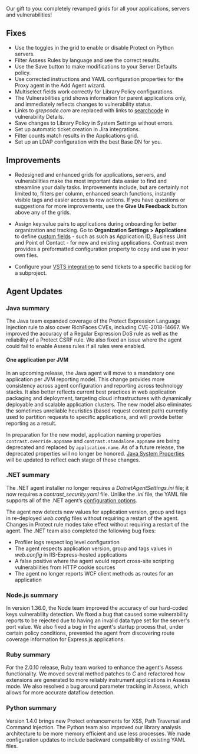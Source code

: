 <!--
title: "Contrast 3.5.9 - December 2018"
description: "Contrast 3.5.9 December 2018"
tags: "3.5.9 December Release Notes"
-->

Our gift to you: completely revamped grids for all your applications, servers and vulnerabilities!

## Fixes

* Use the toggles in the grid to enable or disable Protect on Python servers. 
* Filter Assess Rules by language and see the correct results. 
* Use the Save button to make modifications to your Server Defaults policy. 
* Use corrected instructions and YAML configuration properties for the Proxy agent in the Add Agent wizard.
* Multiselect fields work correctly for Library Policy configurations.
* The Vulnerabilities grid shows information for parent applications only, and immediately reflects changes to vulnerability status. 
* Links to *grepcode.com* are replaced with links to [searchcode](https://searchcode.com/) in vulnerability Details.
* Save changes to Library Policy in System Settings without errors. 
* Set up automatic ticket creation in Jira integrations. 
* Filter counts match results in the Applications grid. 
* Set up an LDAP configuration with the best Base DN for you.

## Improvements

* Redesigned and enhanced grids for applications, servers, and vulnerabilities make the most important data easier to find and streamline your daily tasks. Improvements include, but are certainly not limited to, filters per column, enhanced search functions, instantly visible tags and easier access to row actions. If you have questions or suggestions for more improvements, use the **Give Us Feedback** button above any of the grids.

* Assign key:value pairs to applications during onboarding for better organization and tracking. Go to **Organization Settings > Applications** to define [custom fields](admin-orgsettings.html#app-defaults) - such as such as Application ID, Business Unit and Point of Contact - for new and existing applications. Contrast even provides a preformatted configuration property to copy and use in your own files. 

* Configure your [VSTS integration](admin-orgintegrations.html#vsts-tfs) to send tickets to a specific backlog for a subproject. 


## Agent Updates

### Java summary 

The Java team expanded coverage of the Protect Expression Language Injection rule to also cover RichFaces CVEs, including CVE-2018-14667. We improved the accuracy of a Regular Expression DoS rule as well as the reliability of a Protect CSRF rule. We also fixed an issue where the agent could fail to enable Assess rules if all rules were enabled.

#### One application per JVM 

In an upcoming release, the Java agent will move to a mandatory one application per JVM reporting model. This change provides more consistency across agent configuration and reporting across technology stacks. It also better reflects current best practices in web application packaging and deployment, targeting cloud infrastructures with dynamically deployable and scalable application clusters. The new model also eliminates the sometimes unreliable heuristics (based request context path) currently used to partition requests to specific applications, and will provide better reporting as a result.

In preparation for the new model, application naming properties `contrast.override.appname` and `contrast.standalone.appname` are being deprecated and replaced by `application.name`. As of a future release, the deprecated properties will no longer be honored. [Java System Properties](installation-javaconfig.html#system) will be updated to reflect each stage of these changes. 

### .NET summary 

The .NET agent installer no longer requires a *DotnetAgentSettings.ini* file; it now requires a *contrast_security.yaml* file. Unlike the *.ini* file, the YAML file supports all of the .NET agent’s [configuration options](installation-netconfig.html#net-yaml).

The agent now detects new values for application version, group and tags in re-deployed *web.config* files without requiring a restart of the agent. Changes in Protect rule modes take effect without requiring a restart of the agent. The .NET team also completed the following bug fixes: 

* Profiler logs respect log level configuration
* The agent respects application version, group and tags values in *web.config* in IIS-Express-hosted applications
* A false positive where the agent would report cross-site scripting vulnerabilities from HTTP cookie sources
* The agent no longer reports WCF client methods as routes for an application

### Node.js summary 

In version 1.36.0, the Node team improved the accuracy of our hard-coded keys vulnerability detection. We fixed a bug that caused some vulnerability reports to be rejected due to having an invalid data type set for the server's port value. We also fixed a bug in the agent's startup process that, under certain policy conditions, prevented the agent from discovering route coverage information for Express.js applications.

### Ruby summary 

For the 2.0.10 release, Ruby team worked to enhance the agent's Assess functionality. We moved several method patches to *C* and refactored how extensions are generated to more reliably instrument applications in Assess mode. We also resolved a bug around parameter tracking in Assess, which allows for more accurate dataflow detection.

### Python summary

Version 1.4.0 brings new Protect enhancements for XSS, Path Traversal and Command Injection. The Python team also improved our library analysis architecture to be more memory efficient and use less processes. We made configuration updates to include backward compatibility of existing YAML files.


